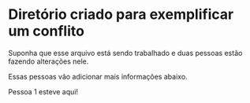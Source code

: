 # Diretório criado para exemplificar um conflito

Suponha que esse arquivo está sendo trabalhado e duas pessoas estão fazendo alterações nele.

Essas pessoas vão adicionar mais informações abaixo.

Pessoa 1 esteve aqui!
